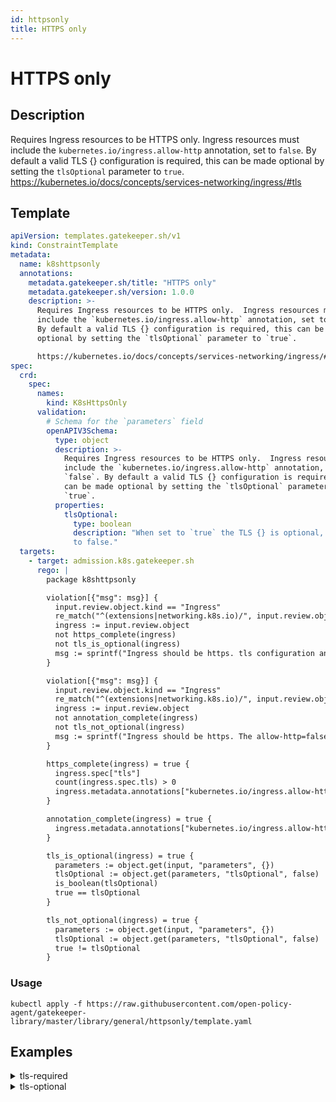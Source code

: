 ```yaml
---
id: httpsonly
title: HTTPS only
---
```


# HTTPS only

## Description
Requires Ingress resources to be HTTPS only.  Ingress resources must include the `kubernetes.io/ingress.allow-http` annotation, set to `false`. By default a valid TLS {} configuration is required, this can be made optional by setting the `tlsOptional` parameter to `true`.
https://kubernetes.io/docs/concepts/services-networking/ingress/#tls

## Template
```yaml
apiVersion: templates.gatekeeper.sh/v1
kind: ConstraintTemplate
metadata:
  name: k8shttpsonly
  annotations:
    metadata.gatekeeper.sh/title: "HTTPS only"
    metadata.gatekeeper.sh/version: 1.0.0
    description: >-
      Requires Ingress resources to be HTTPS only.  Ingress resources must
      include the `kubernetes.io/ingress.allow-http` annotation, set to `false`.
      By default a valid TLS {} configuration is required, this can be made
      optional by setting the `tlsOptional` parameter to `true`.

      https://kubernetes.io/docs/concepts/services-networking/ingress/#tls
spec:
  crd:
    spec:
      names:
        kind: K8sHttpsOnly
      validation:
        # Schema for the `parameters` field
        openAPIV3Schema:
          type: object
          description: >-
            Requires Ingress resources to be HTTPS only.  Ingress resources must
            include the `kubernetes.io/ingress.allow-http` annotation, set to
            `false`. By default a valid TLS {} configuration is required, this
            can be made optional by setting the `tlsOptional` parameter to
            `true`.
          properties:
            tlsOptional:
              type: boolean
              description: "When set to `true` the TLS {} is optional, defaults
              to false."
  targets:
    - target: admission.k8s.gatekeeper.sh
      rego: |
        package k8shttpsonly

        violation[{"msg": msg}] {
          input.review.object.kind == "Ingress"
          re_match("^(extensions|networking.k8s.io)/", input.review.object.apiVersion)
          ingress := input.review.object
          not https_complete(ingress)
          not tls_is_optional(ingress)
          msg := sprintf("Ingress should be https. tls configuration and allow-http=false annotation are required for %v", [ingress.metadata.name])
        }

        violation[{"msg": msg}] {
          input.review.object.kind == "Ingress"
          re_match("^(extensions|networking.k8s.io)/", input.review.object.apiVersion)
          ingress := input.review.object
          not annotation_complete(ingress)
          not tls_not_optional(ingress)
          msg := sprintf("Ingress should be https. The allow-http=false annotation is required for %v", [ingress.metadata.name])
        }

        https_complete(ingress) = true {
          ingress.spec["tls"]
          count(ingress.spec.tls) > 0
          ingress.metadata.annotations["kubernetes.io/ingress.allow-http"] == "false"
        }

        annotation_complete(ingress) = true {
          ingress.metadata.annotations["kubernetes.io/ingress.allow-http"] == "false"
        }

        tls_is_optional(ingress) = true {
          parameters := object.get(input, "parameters", {})
          tlsOptional := object.get(parameters, "tlsOptional", false)
          is_boolean(tlsOptional)
          true == tlsOptional
        }

        tls_not_optional(ingress) = true {
          parameters := object.get(input, "parameters", {})
          tlsOptional := object.get(parameters, "tlsOptional", false)
          true != tlsOptional
        }

```

### Usage
```shell
kubectl apply -f https://raw.githubusercontent.com/open-policy-agent/gatekeeper-library/master/library/general/httpsonly/template.yaml
```
## Examples
<details>
<summary>tls-required</summary><blockquote>

<details>
<summary>constraint</summary>

```yaml
apiVersion: constraints.gatekeeper.sh/v1beta1
kind: K8sHttpsOnly
metadata:
  name: ingress-https-only
spec:
  match:
    kinds:
      - apiGroups: ["extensions", "networking.k8s.io"]
        kinds: ["Ingress"]

```

Usage

```shell
kubectl apply -f https://raw.githubusercontent.com/open-policy-agent/gatekeeper-library/master/library/general/httpsonly/samples/ingress-https-only/constraint.yaml
```

</details>

<details>
<summary>example-allowed</summary>

```yaml
apiVersion: networking.k8s.io/v1
kind: Ingress
metadata:
  name: ingress-demo-allowed
  annotations:
    kubernetes.io/ingress.allow-http: "false"
spec:
  tls: [{}]
  rules:
    - host: example-host.example.com
      http:
        paths:
        - pathType: Prefix
          path: "/"
          backend:
            service:
              name: nginx
              port:
                number: 80

```

Usage

```shell
kubectl apply -f https://raw.githubusercontent.com/open-policy-agent/gatekeeper-library/master/library/general/httpsonly/samples/ingress-https-only/example_allowed.yaml
```

</details>
<details>
<summary>example-disallowed</summary>

```yaml
apiVersion: networking.k8s.io/v1
kind: Ingress
metadata:
  name: ingress-demo-disallowed
spec:
  rules:
    - host: example-host.example.com
      http:
        paths:
        - pathType: Prefix
          path: "/"
          backend:
            service:
              name: nginx
              port:
                number: 80

```

Usage

```shell
kubectl apply -f https://raw.githubusercontent.com/open-policy-agent/gatekeeper-library/master/library/general/httpsonly/samples/ingress-https-only/example_disallowed.yaml
```

</details>


</blockquote></details><details>
<summary>tls-optional</summary><blockquote>

<details>
<summary>constraint</summary>

```yaml
apiVersion: constraints.gatekeeper.sh/v1beta1
kind: K8sHttpsOnly
metadata:
  name: ingress-https-only-tls-optional
spec:
  match:
    kinds:
      - apiGroups: ["extensions", "networking.k8s.io"]
        kinds: ["Ingress"]
  parameters:
    tlsOptional: true

```

Usage

```shell
kubectl apply -f https://raw.githubusercontent.com/open-policy-agent/gatekeeper-library/master/library/general/httpsonly/samples/ingress-https-only-tls-optional/constraint.yaml
```

</details>

<details>
<summary>example-allowed-tls-optional</summary>

```yaml
apiVersion: networking.k8s.io/v1
kind: Ingress
metadata:
  name: ingress-demo-allowed-tls-optional
  annotations:
    kubernetes.io/ingress.allow-http: "false"
spec:
  rules:
    - host: example-host.example.com
      http:
        paths:
        - pathType: Prefix
          path: "/"
          backend:
            service:
              name: nginx
              port:
                number: 80

```

Usage

```shell
kubectl apply -f https://raw.githubusercontent.com/open-policy-agent/gatekeeper-library/master/library/general/httpsonly/samples/ingress-https-only-tls-optional/example_allowed.yaml
```

</details>
<details>
<summary>example-disallowed-tls-optional</summary>

```yaml
apiVersion: networking.k8s.io/v1
kind: Ingress
metadata:
  name: ingress-demo-disallowed-tls-optional
spec:
  rules:
    - host: example-host.example.com
      http:
        paths:
        - pathType: Prefix
          path: "/"
          backend:
            service:
              name: nginx
              port:
                number: 80

```

Usage

```shell
kubectl apply -f https://raw.githubusercontent.com/open-policy-agent/gatekeeper-library/master/library/general/httpsonly/samples/ingress-https-only-tls-optional/example_disallowed.yaml
```

</details>


</blockquote></details>
